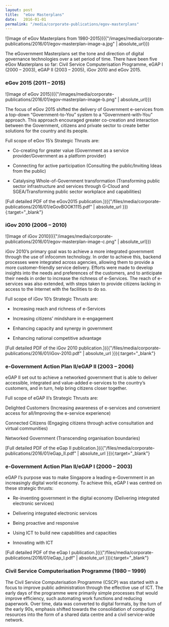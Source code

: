 ```yaml
---
layout: post
title:  "eGov Masterplans"
date:   2016-01-01
permalink: "/media/corporate-publications/egov-masterplans"
---
```


![Image of eGov Masterplans from 1980-2015]({{"/images/media/corporate-publications/2016/01/egov-masterplan-image-a.jpg" | absolute_url}})

The eGovernment Masterplans set the tone and direction of digital governance technologies over a set period of time. There have been five eGov Masterplans so far: Civil Service Computerisation Programme, eGAP I (2000 – 2003), eGAP II (2003 – 2005), iGov 2010 and eGov 2015.

### **eGov 2015 (2011 – 2015)**

![Image of eGov 2015]({{"/images/media/corporate-publications/2016/01/egov-masterplan-image-b.png" | absolute_url}})

The focus of eGov 2015 shifted the delivery of Government e-services from a top-down “Government-to-You” system to a “Government-with-You” approach. This approach encouraged greater co-creation and interaction between the Government, citizens and private sector to create better solutions for the country and its people.

Full scope of eGov 15’s Strategic Thrusts are:

* Co-creating for greater value (Government as a service provider/Government as a platform provider)

* Connecting for active participation (Consulting the public/Inviting Ideas from the public)

* Catalysing Whole-of-Government transformation (Transforming public sector infrastructure and services through G-Cloud and SGEA/Transforming public sector workplace and capabilities)

[Full detailed PDF of the eGov2015 publication.]({{"/files/media/corporate-publications/2016/01/eGovBOOK1115.pdf" | absolute_url }}){:target="_blank"}

### **iGov 2010 (2006 – 2010)**

![Image of iGov 2010]({{"/images/media/corporate-publications/2016/01/egov-masterplan-image-c.png" | absolute_url}})

iGov 2010’s primary goal was to achieve a more integrated government through the use of infocomm technology. In order to achieve this, backend processes were integrated across agencies, allowing them to provide a more customer-friendly service delivery. Efforts were made to develop insights into the needs and preferences of the customers, and to anticipate their needs in order to increase the richness of e-Services. The reach of e-services was also extended, with steps taken to provide citizens lacking in access to the Internet with the facilities to do so.

Full scope of iGov 10’s Strategic Thrusts are:

* Increasing reach and richness of e-Services

* Increasing citizens’ mindshare in e-engagement

* Enhancing capacity and synergy in government

* Enhancing national competitive advantage

[Full detailed PDF of the iGov 2010 publication.]({{"/files/media/corporate-publications/2016/01/iGov-2010.pdf" | absolute_url }}){:target="_blank"}


### **e-Government Action Plan II/eGAP II (2003 – 2006)**

eGAP II set out to achieve a networked government that is able to deliver accessible, integrated and value-added e-services to the country’s customers, and in turn, help bring citizens closer together.

Full scope of eGAP II’s Strategic Thrusts are:

Delighted Customers (Increasing awareness of e-services and convenient access for all/Improving the e-service experience)

Connected Citizens (Engaging citizens through active consultation and virtual communities)

Networked Government (Transcending organisation boundaries)

[Full detailed PDF of the eGap II publication.]({{"/files/media/corporate-publications/2016/01/eGap_II.pdf" | absolute_url }}){:target="_blank"}

### **e-Government Action Plan II/eGAP I (2000 – 2003)**

eGAP I’s purpose was to make Singapore a leading e-Government in an increasingly digital world economy. To achieve this, eGAP I was centred on these strategic thrusts:

* Re-inventing government in the digital economy (Delivering integrated electronic services)

* Delivering integrated electronic services

* Being proactive and responsive

* Using ICT to build new capabilities and capacities

* Innovating with ICT

[Full detailed PDF of the eGap I publication.]({{"/files/media/corporate-publications/2016/01/eGap_I.pdf" | absolute_url }}){:target="_blank"}

### **Civil Service Computerisation Programme (1980 – 1999)**

The Civil Service Computerisation Programme (CSCP) was started with a focus to improve public administration through the effective use of ICT. The early days of the programme were primarily simple processes that would improve efficiency, such automating work functions and reducing paperwork. Over time, data was converted to digital formats, by the turn of the early 90s, emphasis shifted towards the consolidation of computing resources into the form of a shared data centre and a civil service-wide network.